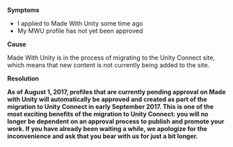 

**Symptoms**


- I applied to Made With Unity some time ago
- My MWU profile has not yet been approved







**Cause**



Made With Unity is in the process of migrating to the Unity Connect site, which means that new content is not currently being added to the site.



**Resolution**



**As of August 1, 2017, profiles that are currently pending approval on Made with Unity will automatically be approved and created as part of the migration to Unity Connect in early September 2017. This is one of the most exciting benefits of the migration to Unity Connect: you will no longer be dependent on an approval process to publish and promote your work. If you have already been waiting a while, we apologize for the inconvenience and ask that you bear with us for just a bit longer.**





